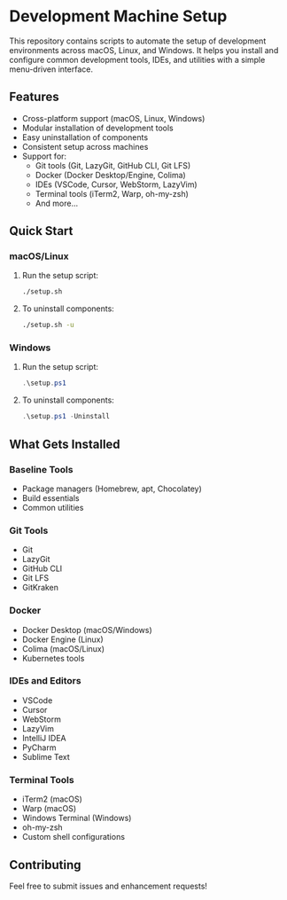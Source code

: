 # Development Machine Setup

This repository contains scripts to automate the setup of development environments across macOS, Linux, and Windows. It helps you install and configure common development tools, IDEs, and utilities with a simple menu-driven interface.

## Features

- Cross-platform support (macOS, Linux, Windows)
- Modular installation of development tools
- Easy uninstallation of components
- Consistent setup across machines
- Support for:
  - Git tools (Git, LazyGit, GitHub CLI, Git LFS)
  - Docker (Docker Desktop/Engine, Colima)
  - IDEs (VSCode, Cursor, WebStorm, LazyVim)
  - Terminal tools (iTerm2, Warp, oh-my-zsh)
  - And more...

## Quick Start

### macOS/Linux

1. Run the setup script:
   ```bash
   ./setup.sh
   ```

2. To uninstall components:
   ```bash
   ./setup.sh -u
   ```

### Windows

1. Run the setup script:
   ```powershell
   .\setup.ps1
   ```

2. To uninstall components:
   ```powershell
   .\setup.ps1 -Uninstall
   ```

## What Gets Installed

### Baseline Tools
- Package managers (Homebrew, apt, Chocolatey)
- Build essentials
- Common utilities

### Git Tools
- Git
- LazyGit
- GitHub CLI
- Git LFS
- GitKraken

### Docker
- Docker Desktop (macOS/Windows)
- Docker Engine (Linux)
- Colima (macOS/Linux)
- Kubernetes tools

### IDEs and Editors
- VSCode
- Cursor
- WebStorm
- LazyVim
- IntelliJ IDEA
- PyCharm
- Sublime Text

### Terminal Tools
- iTerm2 (macOS)
- Warp (macOS)
- Windows Terminal (Windows)
- oh-my-zsh
- Custom shell configurations

## Contributing

Feel free to submit issues and enhancement requests! 
